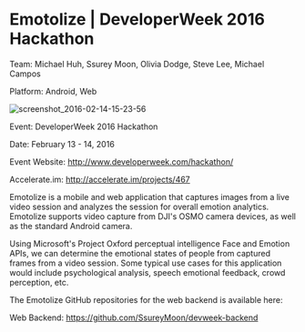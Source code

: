 Emotolize | DeveloperWeek 2016 Hackathon
============

Team: Michael Huh, Ssurey Moon, Olivia Dodge, Steve Lee, Michael Campos

Platform: Android, Web

![screenshot_2016-02-14-15-23-56](https://cloud.githubusercontent.com/assets/1645482/13037149/733a400a-d32f-11e5-9b21-a52ceba1e175.png)

Event: DeveloperWeek 2016 Hackathon

Date: February 13 - 14, 2016

Event Website: http://www.developerweek.com/hackathon/

Accelerate.im: http://accelerate.im/projects/467

Emotolize is a mobile and web application that captures images from a live video session and analyzes the session for overall emotion analytics. Emotolize supports video capture from DJI's OSMO camera devices, as well as the standard Android camera.

Using Microsoft's Project Oxford perceptual intelligence Face and Emotion APIs, we can determine the emotional states of people from captured frames from a video session. Some typical use cases for this application would include psychological analysis, speech emotional feedback, crowd perception, etc.

The Emotolize GitHub repositories for the web backend is available here:

Web Backend: https://github.com/SsureyMoon/devweek-backend
